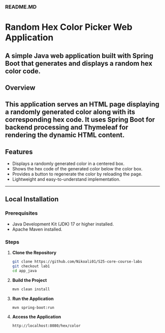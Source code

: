 ### README.MD

# Random Hex Color Picker Web Application
A simple Java web application built with **Spring Boot** that generates and displays a random hex color code.
---
## Overview
This application serves an HTML page displaying a randomly generated color along with its corresponding hex code. It uses Spring Boot for backend processing and Thymeleaf for rendering the dynamic HTML content.
---
## Features
- Displays a randomly generated color in a centered box.
- Shows the hex code of the generated color below the color box.
- Provides a button to regenerate the color by reloading the page.
- Lightweight and easy-to-understand implementation.
---
## Local Installation
### Prerequisites
- Java Development Kit (JDK) 17 or higher installed.
- Apache Maven installed.
### Steps
1. **Clone the Repository**
   ```bash
   git clone https://github.com/Nikoali01/S25-core-course-labs
   git checkout lab1
   cd app_java
2. **Build the Project**
   ```bash
   mvn clean install
3. **Run the Application**
   ```bash
   mvn spring-boot:run
4. **Access the Application**
    ```bash
    http://localhost:8080/hex/color